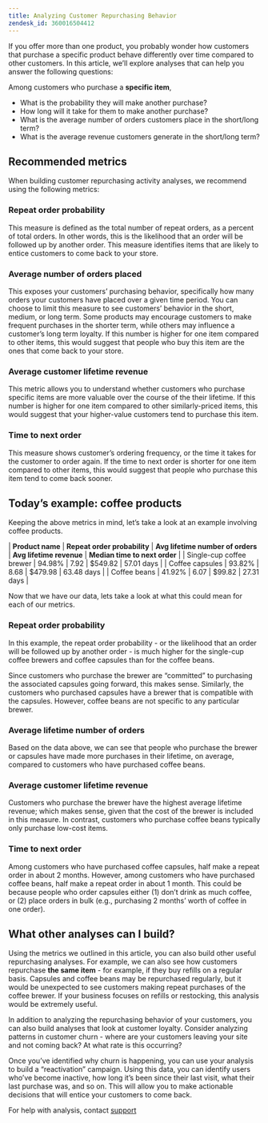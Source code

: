 ```yaml
---
title: Analyzing Customer Repurchasing Behavior
zendesk_id: 360016504412
---
```


If you offer more than one product, you probably wonder how customers that purchase a specific product behave differently over time compared to other customers. In this article, we’ll explore analyses that can help you answer the following questions:

Among customers who purchase a **specific item**,

* What is the probability they will make another purchase?
* How long will it take for them to make another purchase?
* What is the average number of orders customers place in the short/long term?
* What is the average revenue customers generate in the short/long term?

## Recommended metrics

When building customer repurchasing activity analyses, we recommend using the following metrics:

### Repeat order probability

This measure is defined as the total number of repeat orders, as a percent of total orders. In other words, this is the likelihood that an order will be followed up by another order. This measure identifies items that are likely to entice customers to come back to your store.

### Average number of orders placed

This exposes your customers’ purchasing behavior, specifically how many orders your customers have placed over a given time period. You can choose to limit this measure to see customers’ behavior in the short, medium, or long term. Some products may encourage customers to make frequent purchases in the shorter term, while others may influence a customer’s long term loyalty. If this number is higher for one item compared to other items, this would suggest that people who buy this item are the ones that come back to your store.

### Average customer lifetime revenue

This metric allows you to understand whether customers who purchase specific items are more valuable over the course of the their lifetime. If this number is higher for one item compared to other similarly-priced items, this would suggest that your higher-value customers tend to purchase this item.

### Time to next order

This measure shows customer’s ordering frequency, or the time it takes for the customer to order again. If the time to next order is shorter for one item compared to other items, this would suggest that people who purchase this item tend to come back sooner.

## Today’s example: coffee products

Keeping the above metrics in mind, let’s take a look at an example involving coffee products.

| **Product name** | **Repeat order probability** | **Avg lifetime number of orders** | **Avg lifetime revenue** | **Median time to next order** |
| Single-cup coffee brewer | 94.98% | 7.92 | $549.82 | 57.01 days |
| Coffee capsules | 93.82% | 8.68 | $479.98 | 63.48 days |
| Coffee beans | 41.92% | 6.07 | $99.82 | 27.31 days |

Now that we have our data, lets take a look at what this could mean for each of our metrics.

### Repeat order probability

In this example, the repeat order probability - or the likelihood that an order will be followed up by another order - is much higher for the single-cup coffee brewers and coffee capsules than for the coffee beans.

Since customers who purchase the brewer are “committed” to purchasing the associated capsules going forward, this makes sense. Similarly, the customers who purchased capsules have a brewer that is compatible with the capsules. However, coffee beans are not specific to any particular brewer.

### Average lifetime number of orders

Based on the data above, we can see that people who purchase the brewer or capsules have made more purchases in their lifetime, on average, compared to customers who have purchased coffee beans.

### Average customer lifetime revenue

Customers who purchase the brewer have the highest average lifetime revenue; which makes sense, given that the cost of the brewer is included in this measure. In contrast, customers who purchase coffee beans typically only purchase low-cost items.

### Time to next order

Among customers who have purchased coffee capsules, half make a repeat order in about 2 months. However, among customers who have purchased coffee beans, half make a repeat order in about 1 month. This could be because people who order capsules either (1) don’t drink as much coffee, or (2) place orders in bulk (e.g., purchasing 2 months’ worth of coffee in one order).

## What other analyses can I build?

Using the metrics we outlined in this article, you can also build other useful repurchasing analyses. For example, we can also see how customers repurchase **the same item** - for example, if they buy refills on a regular basis. Capsules and coffee beans may be repurchased regularly, but it would be unexpected to see customers making repeat purchases of the coffee brewer. If your business focuses on refills or restocking, this analysis would be extremely useful.

In addition to analyzing the repurchasing behavior of your customers, you can also build analyses that look at customer loyalty. Consider analyzing patterns in customer churn - where are your customers leaving your site and not coming back? At what rate is this occurring?

Once you’ve identified why churn is happening, you can use your analysis to build a “reactivation” campaign. Using this data, you can identify users who’ve become inactive, how long it’s been since their last visit, what their last purchase was, and so on. This will allow you to make actionable decisions that will entice your customers to come back.

For help with analysis, contact [support](../getting-started/support.md)
